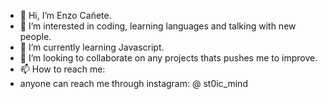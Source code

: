 - 👋 Hi, I’m Enzo Cañete.
- 👀 I’m interested in coding, learning languages and talking with new people.
- 🌱 I’m currently learning Javascript.
- 💞️ I’m looking to collaborate on any projects thats pushes me to improve.
- 📫 How to reach me:
- anyone can reach me through instagram: @ st0ic_mind
<!---
enzo0989/enzo0989 is a ✨ special ✨ repository because its `README.md` (this file) appears on your GitHub profile.
You can click the Preview link to take a look at your changes.
--->
